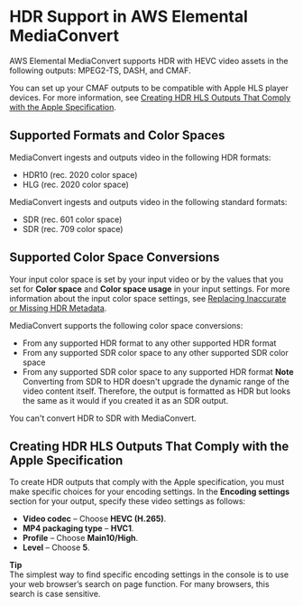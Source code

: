 # HDR Support in AWS Elemental MediaConvert<a name="hdr-support"></a>

AWS Elemental MediaConvert supports HDR with HEVC video assets in the following outputs: MPEG2\-TS, DASH, and CMAF\.

You can set up your CMAF outputs to be compatible with Apple HLS player devices\. For more information, see [Creating HDR HLS Outputs That Comply with the Apple Specification](#creating-hdr-hls-outputs-that-comply-with-the-apple-specification)\.

## Supported Formats and Color Spaces<a name="supported-formats-and-color-spaces"></a>

MediaConvert ingests and outputs video in the following HDR formats:
+ HDR10 \(rec\. 2020 color space\)
+ HLG \(rec\. 2020 color space\)

MediaConvert ingests and outputs video in the following standard formats:
+ SDR \(rec\. 601 color space\)
+ SDR \(rec\. 709 color space\)

## Supported Color Space Conversions<a name="supported-color-space-conversions"></a>

Your input color space is set by your input video or by the values that you set for **Color space** and **Color space usage** in your input settings\. For more information about the input color space settings, see [Replacing Inaccurate or Missing HDR Metadata](replacing-inaccurate-or-missing-hdr-metadata.md)\.

MediaConvert supports the following color space conversions:
+ From any supported HDR format to any other supported HDR format
+ From any supported SDR color space to any other supported SDR color space
+ From any supported SDR color space to any supported HDR format
**Note**  
Converting from SDR to HDR doesn't upgrade the dynamic range of the video content itself\. Therefore, the output is formatted as HDR but looks the same as it would if you created it as an SDR output\.

You can't convert HDR to SDR with MediaConvert\.

## Creating HDR HLS Outputs That Comply with the Apple Specification<a name="creating-hdr-hls-outputs-that-comply-with-the-apple-specification"></a>

To create HDR outputs that comply with the Apple specification, you must make specific choices for your encoding settings\. In the **Encoding settings** section for your output, specify these video settings as follows:
+ **Video codec** – Choose **HEVC \(H\.265\)**\.
+ **MP4 packaging type** – **HVC1**\.
+ **Profile** – Choose **Main10/High**\.
+ **Level** – Choose **5**\.

**Tip**  
The simplest way to find specific encoding settings in the console is to use your web browser’s search on page function\. For many browsers, this search is case sensitive\.